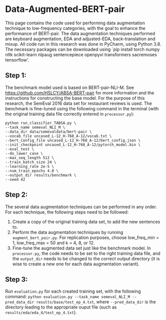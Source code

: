 # Data-Augmented-BERT-pair

This page contains the code used for performing data augmentation technique to low-frequency categories, with the goal to enhance the performance of BERT-pair. The data augmentation techniques performed are keyboard augmentation, EDA and adjusted-EDA, back-translation and mixup. All code run in this research was done in PyCharm, using Python 3.8. The necessary packages can be downloaded using `pip install torch numpy nltk scikit-learn nlpaug sentencepiece openpyxl transformers sacremoses tensorflow'.

## Step 1:
The benchmark model used is based on BERT-pair-NLI-M. See https://github.com/HSLCY/ABSA-BERT-pair for more information and the instructions for constructing the base model. For the purpose of this research, the SemEval 2016 data set for restaurant reviews is used. The benchmark is fine-tuned using the following command in the terminal (with the original training data file correctly entered in `processor.py`):

 ```
python run_classifier_TABSA.py \
--task_name semeval_NLI_M \
--data_dir data/semevaldata/bert-pair \
--vocab_file uncased_L-12_H-768_A-12/vocab.txt \
--bert_config_file uncased_L-12_H-768_A-12/bert_config.json \
--init_checkpoint uncased_L-12_H-768_A-12/pytorch_model.bin \
--eval_test \
--do_lower_case \
--max_seq_length 512 \
--train_batch_size 24 \
--learning_rate 2e-5 \
--num_train_epochs 4.0 \
--output_dir results/benchmark \
--seed 42
```
      
## Step 2:
The several data augmentation techniques can be performed in any order. For each technique, the following steps need to be followed:
1. Create a copy of the original training data set, to add the new sentences to.
2. Perform the data augmentation techniques by running `augment_bert_pair.py`. For replication purposes, choose low_freq_min = 1, low_freq_max = 50 and k = 4, 8, or 12.
3. Fine-tune the augmented data set just like the benchmark model. In `processor.py`, the code needs to be set to the right training data file, and the `output_dir` needs to be changed to the correct output directory (it is wise to create a new one for each data augmentation variant). 

## Step 3:
Run `evaluation.py` for each created training set, with the following command: `python evaluation.py --task_name semeval_NLI_M --pred_data_dir results/base/test_ep_4.txt`, where `--pred_data_dir` is the directory leading to the appropriate ouput file (such as `results/eda/eda_4/test_ep_4.txt`).
